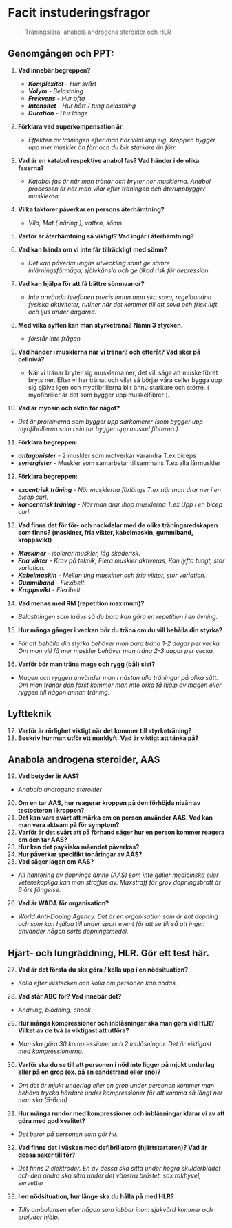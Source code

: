 # Facit instuderingsfragor
> Träningslära, anabola androgena steroider och HLR

## Genomgången och PPT:
1. **Vad innebär begreppen?**
   - ***Komplexitet*** - *Hur svårt*
   - ***Volym*** - *Belastning*
   - ***Frekvens*** - *Hur ofta*
   - ***Intensitet*** - *Hur hårt / tung belastning*
   - ***Duration*** - *Hur länge*

2. **Förklara vad superkompensation är.**
   - *Effekten av träningen efter man har vilat upp sig. Kroppen bygger upp mer muskler än förr och du blir starkare än förr.*

3. **Vad är en katabol respektive anabol fas? Vad händer i de olika faserna?**
   - *Katabol fas är när man tränar och bryter ner musklerna. Anabol processen är när man vilar efter träningen och återuppbygger musklerna.*

4. **Vilka faktorer påverkar en persons återhämtning?**
   - *Vila, Mat ( näring ), vatten, sömn*

5. **Varför är återhämtning så viktigt? Vad ingår i återhämtning?** 
6. **Vad kan hända om vi inte får tillräckligt med sömn?**
   - *Det kan påverka ungas utveckling samt ge sämre inlärningsförmåga, självkänsla och ge ökad risk för depression*

7. **Vad kan hjälpa för att få bättre sömnvanor?**
   - *Inte använda telefonen precis innan man ska sova, regelbundna fysiska aktiviteter, rutiner när det kommer till att sova och frisk luft och ljus under dagarna.*

8. **Med vilka syften kan man styrketräna? Nämn 3 stycken.**
   - *förstår inte frågan*

9. **Vad händer i musklerna när vi tränar? och efteråt? Vad sker på cellnivå?**
   - När vi tränar bryter sig musklerna ner, det vill säga att muskelfibret bryts ner. Efter vi har tränat och vilat så börjar våra celler bygga upp sig själva igen och myofibrillerna blir ännu starkare och större. ( myofibriller är det som bygger upp muskelfibrer ).

10. **Vad är myosin och aktin för något?**
   - *Det är proteinerna som bygger upp sarkomerer (som bygger upp myofibrillerna som i sin tur bygger upp muskel fibrerna.)*

11. **Förklara begreppen:**
   - ***antagonister*** - 2 muskler som motverkar varandra T.ex biceps
   - ***synergister*** - Muskler som samarbetar tillsammans T.ex alla lårmuskler

12. **Förklara begreppen:**
   - ***excentrisk träning*** - *När musklerna förlängs T.ex när man drar ner i en bicep curl.* 
   - ***koncentrisk träning*** - *När man drar ihop musklerna T.ex Upp i en bicep curl.*

13. **Vad finns det för för- och nackdelar med de olika träningsredskapen som finns? (maskiner, fria vikter, kabelmaskin, gummiband, kroppsvikt)**
   - ***Maskiner*** - *isolerar muskler, låg skaderisk.*
   - ***Fria vikter*** - *Krav på teknik, Flera muskler aktiveras, Kan lyfta tungt, stor variation.*
   - ***Kabelmaskin*** - *Mellan ting maskiner och fria vikter, stor variation.*
   - ***Gummiband*** - *Flexibelt.*
   - ***Kroppsvikt*** - *Flexibelt.*

14. **Vad menas med RM (repetition maximum)?**
   - *Belastningen som krävs så du bara kan göra en repetition i en övning.*

15. **Hur många gånger i veckan bör du träna om du vill behålla din styrka?**
   - *För att behålla din styrka behöver man bara träna 1-2 dagar per vecka. Om man vill få mer muskler behöver man träna 2-3 dagar per vecka.*

16. **Varför bör man träna mage och rygg (bål) sist?**
   - *Magen och ryggen använder man i nästan alla träningar på olika sätt. Om man tränar den först kommer man inte orka få hjälp av magen eller ryggen till någon annan träning.*

## Lyftteknik
17. **Varför är rörlighet viktigt när det kommer till styrketräning?**
18. **Beskriv hur man utför ett marklyft. Vad är viktigt att tänka på?**

## Anabola androgena steroider, AAS 
19. **Vad betyder är AAS?**
   - *Anabola androgena steroider*
 
20. **Om en tar AAS, hur reagerar kroppen på den förhöjda nivån av testosteron i kroppen?**
21. **Det kan vara svårt att märka om en person använder AAS. Vad kan man vara aktsam på för symptom?**
22. **Varför är det svårt att på förhand säger hur en person kommer reagera om den tar AAS?**
23. **Hur kan det psykiska måendet påverkas?**
24. **Hur påverkar specifikt tonåringar av AAS?**
25. **Vad säger lagen om AAS?**
   - *All hantering av dopnings ämne (AAS) som inte gäller medicinska eller vetenskapliga kan man straffas av. Maxstraff för grov dopningsbrott är 6 års fängelse.*

26. **Vad är WADA för organisation?**
   - *World Anti-Doping Agency. Det är en organisation som är eot dopning och som kan hjälpa till under sport event för att se till så att ingen använder någon sorts dopningsmedel.*

## Hjärt- och lungräddning, HLR. Gör ett test här.
27. **Vad är det första du ska göra / kolla upp i en nödsituation?**
   - *Kolla efter livstecken och kolla om personen kan andas.*

28. **Vad står ABC för? Vad innebär det?**
   - *Andning, blödning, chock*

29. **Hur många kompressioner och inblåsningar ska man göra vid HLR? Vilket av de två är viktigast att utföra?**
   - *Man ska göra 30 kompressioner och 2 inblåsningar. Det är viktigast med kompressionerna.*

30. **Varför ska du se till att personen i nöd inte ligger på mjukt underlag eller på en grop (ex. på en sandstrand eller snö)?**
   - *Om det är mjukt underlag eller en grop under personen kommer man behöva trycka hårdare under kompressioner för att komma så långt ner man ska (5-6cm)*

31. **Hur många rundor med kompressioner och inblåsningar klarar vi av att göra med god kvalitet?**
   - *Det beror på personen som gör hlr.*

32. **Vad finns det i väskan med defibrillatorn (hjärtstartaren)? Vad är dessa saker till för?**
   - *Det finns 2 elektroder. En av dessa ska sitta under högra skulderbladet och den andra ska sitta under det vänstra bröstet. sax rakhyvel, servetter*

33. **I en nödsituation, hur länge ska du hålla på med HLR?**
   - *Tills ambulansen eller någon som jobbar inom sjukvård kommer och erbjuder hjälp.*








